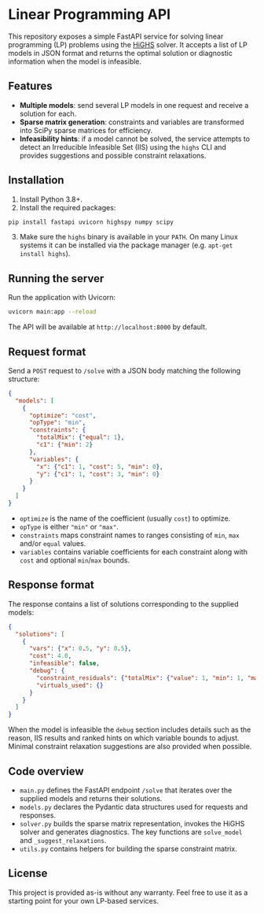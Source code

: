 # Linear Programming API

This repository exposes a simple FastAPI service for solving linear programming (LP) problems using the [HiGHS](https://www.highs.dev/) solver. It accepts a list of LP models in JSON format and returns the optimal solution or diagnostic information when the model is infeasible.

## Features

- **Multiple models**: send several LP models in one request and receive a solution for each.
- **Sparse matrix generation**: constraints and variables are transformed into SciPy sparse matrices for efficiency.
- **Infeasibility hints**: if a model cannot be solved, the service attempts to detect an Irreducible Infeasible Set (IIS) using the `highs` CLI and provides suggestions and possible constraint relaxations.

## Installation

1. Install Python 3.8+.
2. Install the required packages:

```bash
pip install fastapi uvicorn highspy numpy scipy
```

3. Make sure the `highs` binary is available in your `PATH`. On many Linux systems it can be installed via the package manager (e.g. `apt-get install highs`).

## Running the server

Run the application with Uvicorn:

```bash
uvicorn main:app --reload
```

The API will be available at `http://localhost:8000` by default.

## Request format

Send a `POST` request to `/solve` with a JSON body matching the following structure:

```json
{
  "models": [
    {
      "optimize": "cost",
      "opType": "min",
      "constraints": {
        "totalMix": {"equal": 1},
        "c1": {"min": 2}
      },
      "variables": {
        "x": {"c1": 1, "cost": 5, "min": 0},
        "y": {"c1": 1, "cost": 3, "min": 0}
      }
    }
  ]
}
```

- `optimize` is the name of the coefficient (usually `cost`) to optimize.
- `opType` is either `"min"` or `"max"`.
- `constraints` maps constraint names to ranges consisting of `min`, `max` and/or `equal` values.
- `variables` contains variable coefficients for each constraint along with `cost` and optional `min`/`max` bounds.

## Response format

The response contains a list of solutions corresponding to the supplied models:

```json
{
  "solutions": [
    {
      "vars": {"x": 0.5, "y": 0.5},
      "cost": 4.0,
      "infeasible": false,
      "debug": {
        "constraint_residuals": {"totalMix": {"value": 1, "min": 1, "max": 1, "status": "ok"}},
        "virtuals_used": {}
      }
    }
  ]
}
```

When the model is infeasible the `debug` section includes details such as the reason, IIS results and ranked hints on which variable bounds to adjust. Minimal constraint relaxation suggestions are also provided when possible.

## Code overview

- `main.py` defines the FastAPI endpoint `/solve` that iterates over the supplied models and returns their solutions.
- `models.py` declares the Pydantic data structures used for requests and responses.
- `solver.py` builds the sparse matrix representation, invokes the HiGHS solver and generates diagnostics. The key functions are `solve_model` and `_suggest_relaxations`.
- `utils.py` contains helpers for building the sparse constraint matrix.

## License

This project is provided as-is without any warranty. Feel free to use it as a starting point for your own LP-based services.
